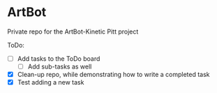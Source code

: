 # ArtBot
Private repo for the ArtBot-Kinetic Pitt project

ToDo:
- [ ] Add tasks to the ToDo board
	- [ ] Add sub-tasks as well
- [x] Clean-up repo, while demonstrating how to write a completed task
- [x] Test adding a new task